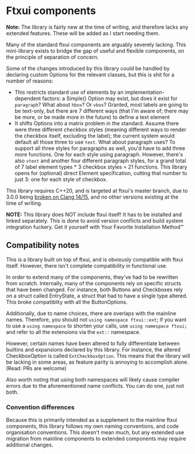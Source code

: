 # Ftxui components

**Note:** The library is fairly new at the time of writing, and therefore lacks any extended features. These will be added as I start needing them. 

Many of the standard ftxui components are arguably severely lacking. This mini-library exists to bridge the gap of useful and flexible components, on the principle of separation of concern.

Some of the changes introduced by this library could be handled by declaring custom Options for the relevant classes, but this is shit for a number of reasons:
* This restricts standard use of elements by an implementation-dependent factors: a Simple() Option may exist, but does it exist for `paragraph`? What about `hbox`? Or `vbox`? Granted, most labels are going to be text-only, but there are 7 different ways (that I'm aware of; there may be more, or be made more in the future) to define a text element
* It shifts Options into a matrix problem in the standard. Assume there were three different checkbox styles (meaning different ways to render the checkbox itself, excluding the label); the current system would default all those three to use `text`. What about paragraph uses? To support all three styles for paragraphs as well, you'd have to add three more functions. One for each style using paragraph. However, there's also `vtext` and another four different paragraph styles, for a grand total of 7 label element types * 3 checkbox styles = 21 functions. This library opens for (optional) direct Element specification, cutting that number to just 3: one for each style of checkbox.

This library requires C++20, and is targeted at ftxui's master branch, due to 3.0.0 being [broken on Clang 14/15](https://github.com/ArthurSonzogni/FTXUI/pull/421), and no other versions existing at the time of writing.

**NOTE:** This library does NOT include ftxui itself! It has to be installed and linked separately. This is done to avoid version conflicts and build system integration fuckery. Get it yourself with Your Favorite Installation Method:tm:

## Compatibility notes

This is a library built on top of ftxui, and is obviously compatible with ftxui itself. However, there isn't complete compatibility in functional use.

In order to extend many of the components, they've had to be rewritten from scratch. Internally, many of the components rely on specific structs that have been changed. For instance, both Buttons and Checkboxes rely on a struct called EntryState, a struct that had to have a single type altered. This broke compatiblity with all the ButtonOptions.

Additionally, due to name choices, there are overlaps with the mainline names. Therefore, you should not `using namespace ftxui::ext`; if you want to use a `using namespace` to shorten your calls, use `using namespace ftxui;` and refer to all the extensions via the `ext::` namespace.

However, certain names have been altered to fully differentiate between builtins and expansions declared by this library. For instance, the altered CheckboxOption is called `ExtCheckboxOption`. This means that the library will be lacking in some areas, as feature parity is annoying to accomplish alone. (Read: PRs are welcome)

Also worth noting that using both namespaces will likely cause compiler errors due to the aforementioned name conflicts. You can do one, just not both.

### Convention differences

Because this is primarily intended as a supplement to the mainline ftxui components, this library follows my own naming conventions, and code organisation conventions. This doesn't mean much, but any extended use migration from mainline components to extended components may require additional changes.

